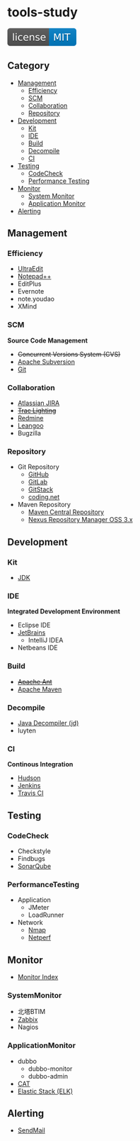# tools-study

[![License](svg/license-MIT-blue.svg)](LICENSE)


## Category

- [Management](#management)
  - [Efficiency](#efficiency)
  - [SCM](#scm)
  - [Collaboration](#collaboration)
  - [Repository](#repository)
- [Development](#development)
  - [Kit](#kit)
  - [IDE](#ide)
  - [Build](#build)
  - [Decompile](#decompile)
  - [CI](#ci)
- [Testing](#testing)
  - [CodeCheck](#codecheck)
  - [Performance Testing](#performancetesting)
- [Monitor](#monitor)
  - [System Monitor](#systemmonitor)
  - [Application Monitor](#applicationmonitor)
- [Alerting](#alerting)

## Management

### Efficiency

- [UltraEdit](http://www.ultraedit.com/)
- [Notepad++](efficiency/npp/npp.md)
- EditPlus
- Evernote
- note.youdao
- XMind

### SCM
**Source Code Management**

- ~~Concurrent Versions System (CVS)~~
- [Apache Subversion](scm/svn/Subversion.md)
- [Git](scm/git/Git.md)

### Collaboration

- [Atlassian JIRA](https://www.atlassian.com/software/jira)
- [~~Trac Lighting~~](https://trac.edgewall.org/)
- [Redmine](collaboration/redmine/Redmine.md)
- [Leangoo](https://www.leangoo.com/)
- Bugzilla

### Repository

- Git Repository
  - [GitHub](https://github.com/shawn0915)
  - [GitLab](repository/gitlab/GitLab.md)
  - [GitStack](https://gitstack.com/)
  - [coding.net](https://coding.net)
- Maven Repository
  - [Maven Central Repository](http://mvnrepository.com/repos/central)
  - [Nexus Repository Manager OSS 3.x](repository/nexus/Nexus.md)

## Development

### Kit

- [JDK](kit/JDK.md)

### IDE
**Integrated Development Environment**

- Eclipse IDE
- [JetBrains](https://www.jetbrains.com/)
  - IntelliJ IDEA
- Netbeans IDE

### Build

- [~~Apache Ant~~](https://ant.apache.org/)
- [Apache Maven](build/maven/Maven.md)

### Decompile

- [Java Decompiler (jd)](http://jd.benow.ca/)
- luyten

### CI
**Continous Integration**

- [Hudson](ci/Hudson.md)
- [Jenkins](ci/jenkins/Jenkins.md)
- [Travis CI](https://travis-ci.org/)

## Testing

### CodeCheck

- Checkstyle
- Findbugs
- [SonarQube](testing/SonarQube.md)

### PerformanceTesting

- Application
  - JMeter
  - LoadRunner
- Network
  - [Nmap](testing/Nmap.md)
  - [Netperf](testing/Netperf.md)

## Monitor

- [Monitor Index](monitor/MonitorIndex.md)

### SystemMonitor

- 北塔BTIM
- [Zabbix](monitor/zabbix/Zabbix.md)
- Nagios

### ApplicationMonitor

- dubbo
  - dubbo-monitor
  - dubbo-admin
- [CAT](monitor/cat/CAT.md)
- [Elastic Stack (ELK)](monitor/elk/README.md)

## Alerting

- [SendMail](alerting/SendMail.md)